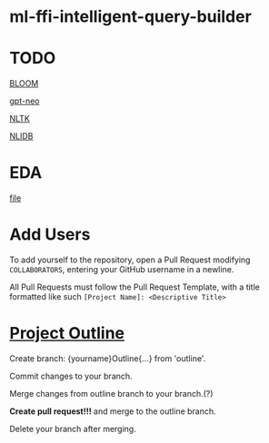 # ml-ffi-intelligent-query-builder

# TODO
[BLOOM](https://huggingface.co/bigscience/bloom)

[gpt-neo](https://github.com/EleutherAI/gpt-neo)

[NLTK](https://www.nltk.org/book/ch10.html)

[NLIDB](https://www.nexthink.com/blog/natural-language-interfaces-databases-nlidb)


# EDA
[file](https://colab.research.google.com/drive/1UBzxy3ujsxPlD6h4OO_2KONAfgLGc-OC?usp=sharing)

# Add Users

To add yourself to the repository, open a Pull Request modifying `COLLABORATORS`, entering your GitHub username in a newline.

All Pull Requests must follow the Pull Request Template, with a title formatted like such `[Project Name]: <Descriptive Title>`

# [Project Outline](./project-structure/project-document.md)

Create branch: {yourname}Outline{...} from 'outline'.

Commit changes to your branch.

Merge changes from outline branch to your branch.(?)

**Create pull request!!!** and merge to the outline branch.

Delete your branch after merging. 
